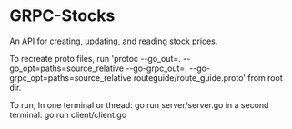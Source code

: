 # GRPC-Stocks
An API for creating, updating, and reading stock prices.

To recreate proto files, run 'protoc --go_out=. --go_opt=paths=source_relative     --go-grpc_out=. --go-grpc_opt=paths=source_relative     routeguide/route_guide.proto' from root dir.

To run, 
In one terminal or thread: go run server/server.go
in a second terminal: go run client/client.go